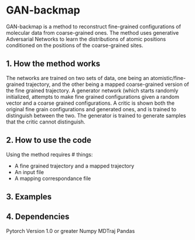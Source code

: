 # GAN-backmap

GAN-backmap is a method to reconstruct fine-grained configurations of molecular data from coarse-grained ones.
The method uses generative Adversarial Networks to learn the distributions of atomic positions conditioned on the 
positions of the coarse-grained sites.

## 1. How the method works
The networks are trained on two sets of data, one being an atomistic/fine-grained trajectory, and the other being 
a mapped coarse-grained version of the fine grained trajectory. A generator network (which starts randomly initialized,
attempts to make fine grained configurations given a random vector and a coarse grained configurations. A critic
is shown both the original fine grain configurations and generated ones, and is trained to distinguish between the two.
The generator is trained to generate samples that the critic cannot distinguish.


## 2. How to use the code
Using the method requires # things:
- A fine grained trajectory and a mapped trajectory
- An input file
- A mapping correspondance file


## 3. Examples
## 4. Dependencies
Pytorch Version 1.0 or greater
Numpy
MDTraj
Pandas





